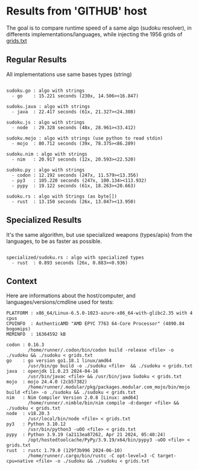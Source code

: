 # Results from 'GITHUB' host

The goal is to compare runtime speed of a same algo (sudoku resolver), in differents implementations/languages, while injecting the 1956 grids of [grids.txt](grids.txt)

## Regular Results

All implementations use same bases types (string)

```

sudoku.go : algo with strings
  - go    : 15.221 seconds (230x, 14.506><16.847)

sudoku.java : algo with strings
  - java  : 22.417 seconds (61x, 21.327><24.308)

sudoku.js : algo with strings
  - node  : 29.328 seconds (48x, 28.961><33.412)

sudoku.mojo : algo with strings (use python to read stdin)
  - mojo  : 80.712 seconds (39x, 78.375><86.289)

sudoku.nim : algo with strings
  - nim   : 20.917 seconds (12x, 20.593><22.520)

sudoku.py : algo with strings
  - codon : 12.192 seconds (247x, 11.579><13.356)
  - py3   : 105.220 seconds (247x, 100.134><113.932)
  - pypy  : 19.122 seconds (61x, 18.263><20.663)

sudoku.rs : algo with Strings (as byte[])
  - rust  : 13.150 seconds (26x, 13.047><13.950)

```

## Specialized Results

It's the same algorithm, but use specialized weapons (types/apis) from the languages, to be as faster as possible.

```

specialized/sudoku.rs : algo with specialized types
  - rust  : 0.893 seconds (26x, 0.883><0.936)

```
## Context

Here are informations about the host/computer, and languages/versions/cmdline used for tests:
```
PLATFORM : x86_64/Linux-6.5.0-1023-azure-x86_64-with-glibc2.35 with 4 cpus
CPUINFO  : AuthenticAMD "AMD EPYC 7763 64-Core Processor" (4890.84 bogomips)
MEMINFO  : 16364592 kB

codon : 0.16.3
        /home/runner/.codon/bin/codon build -release <file> -o ./sudoku && ./sudoku < grids.txt
go    : go version go1.18.1 linux/amd64
        /usr/bin/go build -o ./sudoku <file>  && ./sudoku < grids.txt
java  : openjdk 11.0.23 2024-04-16
        /usr/bin/javac <file> && /usr/bin/java Sudoku < grids.txt
mojo  : mojo 24.4.0 (2cb57382)
        /home/runner/.modular/pkg/packages.modular.com_mojo/bin/mojo build <file> -o ./sudoku && ./sudoku < grids.txt
nim   : Nim Compiler Version 2.0.8 [Linux: amd64]
        /home/runner/.nimble/bin/nim compile -d:danger <file> && ./sudoku < grids.txt
node  : v18.20.3
        /usr/local/bin/node <file> < grids.txt
py3   : Python 3.10.12
        /usr/bin/python3 -uOO <file> < grids.txt
pypy  : Python 3.9.19 (a2113ea87262, Apr 21 2024, 05:40:24)
        /opt/hostedtoolcache/PyPy/3.9.19/x64/bin/pypy3 -uOO <file> < grids.txt
rust  : rustc 1.79.0 (129f3b996 2024-06-10)
        /home/runner/.cargo/bin/rustc -C opt-level=3 -C target-cpu=native <file> -o ./sudoku && ./sudoku < grids.txt

```


